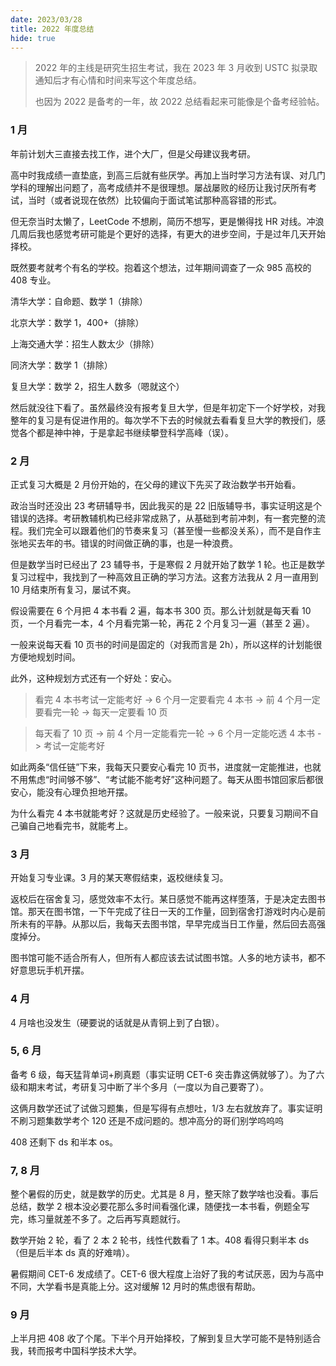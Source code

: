 ```yaml
---
date: 2023/03/28
title: 2022 年度总结
hide: true
---
```

> 2022 年的主线是研究生招生考试，我在 2023 年 3 月收到 USTC 拟录取通知后才有心情和时间来写这个年度总结。
>
> 也因为 2022 是备考的一年，故 2022 总结看起来可能像是个备考经验帖。

### 1 月

年前计划大三直接去找工作，进个大厂，但是父母建议我考研。

高中时我成绩一直垫底，到高三后就有些厌学。再加上当时学习方法有误、对几门学科的理解出问题了，高考成绩并不是很理想。屡战屡败的经历让我讨厌所有考试，当时（或者说现在依然）比较偏向于面试笔试那种高容错的形式。

但无奈当时太懒了，LeetCode 不想刷，简历不想写，更是懒得找 HR 对线。冲浪几周后我也感觉考研可能是个更好的选择，有更大的进步空间，于是过年几天开始择校。

既然要考就考个有名的学校。抱着这个想法，过年期间调查了一众 985 高校的 408 专业。

清华大学：自命题、数学 1（排除）

北京大学：数学 1，400+（排除）

上海交通大学：招生人数太少（排除）

同济大学：数学 1（排除）

复旦大学：数学 2，招生人数多（嗯就这个）

然后就没往下看了。虽然最终没有报考复旦大学，但是年初定下一个好学校，对我整年的复习是有促进作用的。每次学不下去的时候就去看看复旦大学的教授们，感觉各个都是神中神，于是拿起书继续攀登科学高峰（误）。

### 2 月

正式复习大概是 2 月份开始的，在父母的建议下先买了政治数学书开始看。

政治当时还没出 23 考研辅导书，因此我买的是 22 旧版辅导书，事实证明这是个错误的选择。考研教辅机构已经非常成熟了，从基础到考前冲刺，有一套完整的流程。我们完全可以跟着他们的节奏来复习（甚至慢一些都没关系），而不是自作主张地买去年的书。错误的时间做正确的事，也是一种浪费。

但是数学当时已经出了 23 辅导书，于是寒假 2 月就开始了数学 1 轮。也正是数学复习过程中，我找到了一种高效且正确的学习方法。这套方法我从 2 月一直用到 10 月结束所有复习，屡试不爽。

假设需要在 6 个月把 4 本书看 2 遍，每本书 300 页。那么计划就是每天看 10 页，一个月看完一本，4 个月看完第一轮，再花 2 个月复习一遍（甚至 2 遍）。

一般来说每天看 10 页书的时间是固定的（对我而言是 2h），所以这样的计划能很方便地规划时间。

此外，这种规划方式还有一个好处：安心。

> 看完 4 本书考试一定能考好 -> 6 个月一定要看完 4 本书 -> 前 4 个月一定要看完一轮 -> 每天一定要看 10 页

> 每天看了 10 页 -> 前 4 个月一定能看完一轮 -> 6 个月一定能吃透 4 本书 -> 考试一定能考好

如此两条“信任链”下来，我每天只要安心看完 10 页书，进度就一定能推进，也就不用焦虑“时间够不够”、“考试能不能考好”这种问题了。每天从图书馆回家后都很安心，能没有心理负担地开摆。

为什么看完 4 本书就能考好？这就是历史经验了。一般来说，只要复习期间不自己骗自己地看完书，就能考上。

### 3 月

开始复习专业课。3 月的某天寒假结束，返校继续复习。

返校后在宿舍复习，感觉效率不太行。某日感觉不能再这样堕落，于是决定去图书馆。那天在图书馆，一下午完成了往日一天的工作量，回到宿舍打游戏时内心是前所未有的平静。从那以后，我每天去图书馆，早早完成当日工作量，然后回去高强度掉分。

图书馆可能不适合所有人，但所有人都应该去试试图书馆。人多的地方读书，都不好意思玩手机开摆。

### 4 月

4 月啥也没发生（硬要说的话就是从青铜上到了白银）。

### 5, 6 月

备考 6 级，每天猛背单词+刷真题（事实证明 CET-6 突击靠这俩就够了）。为了六级和期末考试，考研复习中断了半个多月（一度以为自己要寄了）。

这俩月数学还试了试做习题集，但是写得有点想吐，1/3 左右就放弃了。事实证明不刷习题集数学考个 120 还是不成问题的。想冲高分的哥们别学呜呜呜

408 还剩下 ds 和半本 os。

### 7, 8 月

整个暑假的历史，就是数学的历史。尤其是 8 月，整天除了数学啥也没看。事后总结，数学 2 根本没必要花那么多时间看强化课，随便找一本书看，例题全写完，练习量就差不多了。之后再写真题就行。

数学开始 2 轮，看了 2 本 2 轮书，线性代数看了 1 本。408 看得只剩半本 ds（但是后半本 ds 真的好难啃）。

暑假期间 CET-6 发成绩了。CET-6 很大程度上治好了我的考试厌恶，因为与高中不同，大学看书是真能上分。这对缓解 12 月时的焦虑很有帮助。

### 9 月

上半月把 408 收了个尾。下半个月开始择校，了解到复旦大学可能不是特别适合我，转而报考中国科学技术大学。
